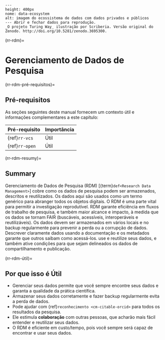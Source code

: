```{figure} ../figures/data-ecosystem.jpg
---
height: 400px
nome: data-ecosystem
alt: imagem do ecossistema de dados com dados privados e públicos
--- Abrir e fechar dados para reprodução.
_O projeto Turing Way_ ilustração por Scriberia. Versão original do Zenodo. http://doi.org/10.5281/zenodo.3695300. 
```

(rr-rdm)=
# Gerenciamento de Dados de Pesquisa

(rr-rdm-pré-requisitos)=
## Pré-requisitos

As seções seguintes deste manual fornecem um contexto útil e informações complementares a este capítulo:

| Pré-requisito  | Importância |
| -------------- | ----------- |
| {ref}`rr-vcs`  | Útil        |
| {ref}`rr-open` | Útil        |

(rr-rdm-resumy)=
## Summary

Gerenciamento de Dados de Pesquisa (RDM) [{term}`def<Research Data Management>`] cobre como os dados de pesquisa podem ser armazenados, descritos e reutilizados. Os dados aqui são usados como um termo genérico para abranger todos os objetos digitais. O RDM é uma parte vital para permitir a investigação reprodutível. RDM garante eficiência em fluxos de trabalho de pesquisa, e também maior alcance e impacto, à medida que os dados se tornam FAIR (buscáveis, acessíveis, interoperáveis e reutilizáveis). Os dados devem ser armazenados em vários locais e no backup regularmente para prevenir a perda ou a corrupção de dados. Descrever claramente dados usando a documentação e os metadados garante que outros saibam como acessá-los. use e reutilize seus dados, e também ative condições para que sejam delineados os dados de compartilhamento e publicação.



(rr-rdm-útil)=
## Por que isso é Útil

- Gerenciar seus dados permite que você sempre encontre seus dados e garanta a qualidade da prática científica.
- Armazenar seus dados corretamente e fazer backup regularmente evita a perda de dados.
- Pode ajudar com {ref}`reconhecimento <cm-citable-orcid>` para todos os resultados da pesquisa.
- Ele estimula **colaboração** com outras pessoas, que acharão mais fácil entender e reutilizar seus dados.
- O RDM é eficiente em custo/tempo, pois você sempre será capaz de encontrar e usar seus dados.
